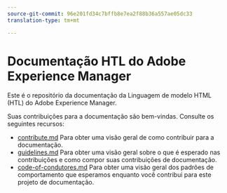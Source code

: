```yaml
---
source-git-commit: 96e201fd34c7bffb8e7ea2f88b36a557ae05dc33
translation-type: tm+mt

---
```

# Documentação HTL do Adobe Experience Manager

Este é o repositório da documentação da Linguagem de modelo HTML (HTL) do Adobe Experience Manager.

Suas contribuições para a documentação são bem-vindas. Consulte os seguintes recursos:

* [contribute.md](contributing.md) Para obter uma visão geral de como contribuir para a documentação.
* [guidelines.md](guidelines.md) Para obter uma visão geral sobre o que é esperado nas contribuições e como compor suas contribuições de documentação.
* [code-of-condutores.md](code-of-conduct.md) Para obter uma visão geral dos padrões de comportamento que esperamos enquanto você contribui para este projeto de documentação.

